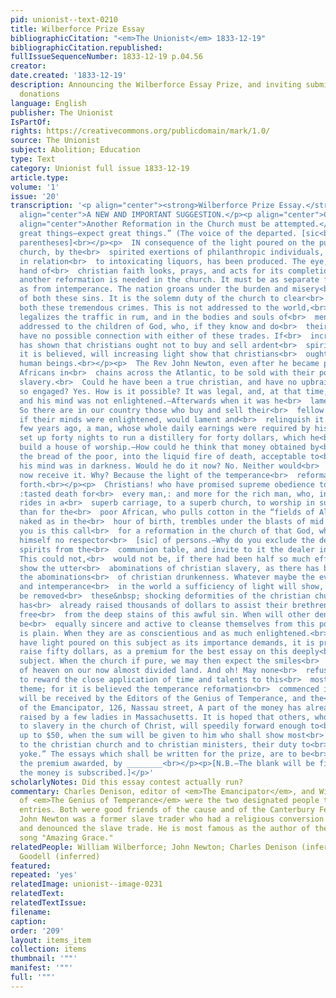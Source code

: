 ```yaml
---
pid: unionist--text-0210
title: Wilberforce Prize Essay
bibliographicCitation: "<em>The Unionist</em> 1833-12-19"
bibliographicCitation.republished: 
fullIssueSequenceNumber: 1833-12-19 p.04.56
creator: 
date.created: '1833-12-19'
description: Announcing the Wilberforce Essay Prize, and inviting submissions and
  donations
language: English
publisher: The Unionist
IsPartOf: 
rights: https://creativecommons.org/publicdomain/mark/1.0/
source: The Unionist
subject: Abolition; Education
type: Text
category: Unionist full issue 1833-12-19
article.type: 
volume: '1'
issue: '20'
transcription: '<p align="center"><strong>Wilberforce Prize Essay.</strong></p><p
  align="center">A NEW AND IMPORTANT SUGGESTION.</p><p align="center">CHRISTIAN SLAVERY.</p><p
  align="center">Another Reformation in the Church must be attempted.</p><p align="center">  “Attempt
  great things—expect great things.” (The voice of the departed. [sic<br>  no close
  parentheses]<br></p><p>  IN consequence of the light poured on the public, and the
  church, by the<br>  spirited exertions of philanthropic individuals, a great change,
  in relation<br>  to intoxicating liquors, has been produced. The eye, heart, and
  hand of<br>  christian faith looks, prays, and acts for its completion.<br></p><p>  But
  another reformation is needed in the church. It must be as separate from<br>  slavery,
  as from intemperance. The nation groans under the burden and misery<br>  and guilt
  of both these sins. It is the solemn duty of the church to clear<br>  itself from
  both these tremendous crimes. This is not addressed to the world,<br>  for the world
  legalizes the traffic in rum, and in the bodies and souls of<br>  men. But it is
  addressed to the children of God, who, if they know and do<br>  their duty, can
  have no possible connection with either of these trades. If<br>  increasing light
  has shown that christians ought not to buy and sell ardent<br>  spirits, much more
  it is believed, will increasing light show that christians<br>  ought not to buy
  human beings.<br></p><p>  The Rev John Newton, even after he became pious, transported
  Africans in<br>  chains across the Atlantic, to be sold with their posterity into
  slavery.<br>  Could he have been a true christian, and have no upbraidings of conscience<br>  while
  so engaged? Yes. How is it possible? It was legal, and, at that time,<br>  honorable,
  and his mind was not enlightened.—Afterwards when it was he<br>  lamented his error.
  So there are in our country those who buy and sell their<br>  fellow beings, who,
  if their minds were enlightened, would lament and<br>  relinquish it.<br></p><p>  A
  few years ago, a man, whose whole daily earnings were required by his<br>  family,
  set up forty nights to run a distillery for forty dollars, which he<br>  gave to
  build a house of worship.—How could he think that money obtained by<br>  changing
  the bread of the poor, into the liquid fire of death, acceptable to<br>  God? Because
  his mind was in darkness. Would he do it now? No. Neither would<br>  the church
  now receive it. Why? Because the light of the temperance<br>  reformation has burst
  forth.<br></p><p>  Christians! who have promised supreme obedience to Him, that
  :tasted death for<br>  every man,: and more for the rich man, who, in a superb dress,
  rides in a<br>  superb carriage, to a superb church, to worship in superb style,
  than for the<br>  poor African, who pulls cotton in the “fields of Alabama, and
  naked as in the<br>  hour of birth, trembles under the blasts of mid winter”—on
  you is this call<br>  for a reformation in the church of that God, who declares
  himself no respector<br>  [sic] of persons.—Why do you exclude the dealer in ardent
  spirits from the<br>  communion table, and invite to it the dealer in human flesh?
  This could not,<br>  would not be, if there had been half so much effort made to
  show the utter<br>  abominations of christian slavery, as there has been to show
  the abominations<br>  of christian drunkenness. Whatever maybe the event of slavery
  and intemperance<br>  in the world a sufficiency of light will show, and cause to
  be removed<br>  these&nbsp; shocking deformities of the christian church. One denomination
  has<br>  already raised thousands of dollars to assist their brethren in becoming
  free<br>  from the deep stains of this awful sin. When will other denominations
  be<br>  equally sincere and active to cleanse themselves from this pollution? The<br>  answer
  is plain. When they are as conscientious and as much enlightened.<br></p><p>  To
  have light poured on this subject as its importance demands, it is proposed<br>  to
  raise fifty dollars, as a premium for the best essay on this deeply<br>  interesting
  subject. When the church if pure, we may then expect the smiles<br>  and approbation
  of heaven on our now almost divided land. And oh! May none<br>  refuse their mite
  to reward the close application of time and talents to this<br>  most vitally important
  theme; for it is believed the temperance reformation<br>  commenced in this way.<br></p><p>  Donations
  will be received by the Editors of the Genius of Temperance, and the<br>  Editor
  of the Emancipator, 126, Nassau street, A part of the money has already<br>  been
  raised by a few ladies in Massachusetts. It is hoped that others, who are<br>  opposed
  to slavery in the church of Christ, will speedily forward enough to<br>  make it
  up to $50, when the sum will be given to him who shall show most<br>  conclusively
  to the christian church and to christian ministers, their duty to<br>  “Break every
  yoke.” The essays which shall be written for the prize, are to be<br>  judged, and
  the premium awarded, by ________<br></p><p>[N.B.—The blank will be filled, when
  the money is subscribed.]</p>'
scholarlyNotes: Did this essay contest actually run?
commentary: Charles Denison, editor of <em>The Emancipator</em>, and William Goodell
  of <em>The Genius of Temperance</em> were the two designated people to whom to send
  entries. Both were good friends of the cause and of the Canterbury Female Academy.
  John Newton was a former slave trader who had a religious conversion to Christianity,
  and denounced the slave trade. He is most famous as the author of the words to the
  song "Amazing Grace."
relatedPeople: William Wilberforce; John Newton; Charles Denison (inferred); William
  Goodell (inferred)
featured: 
repeated: 'yes'
relatedImage: unionist--image-0231
relatedText: 
relatedTextIssue: 
filename: 
caption: 
order: '209'
layout: items_item
collection: items
thumbnail: '""'
manifest: '""'
full: '""'
---
```

